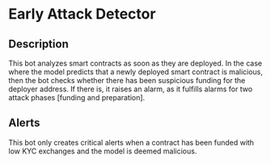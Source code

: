 # Early Attack Detector

## Description

This bot analyzes smart contracts as soon as they are deployed. In the case where the model predicts that a newly deployed smart contract is malicious, then the bot checks whether there has been suspicious funding for the deployer address. If there is, it raises an alarm, as it fulfills alarms for two attack phases [funding and preparation].

## Alerts

This bot only creates critical alerts when a contract has been funded with low KYC exchanges and the model is deemed malicious.